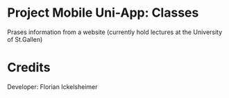 ﻿# Project Mobile Uni-App: Classes

Prases information from a website (currently hold lectures at the University of St.Gallen)

# Credits

Developer:
Florian Ickelsheimer
